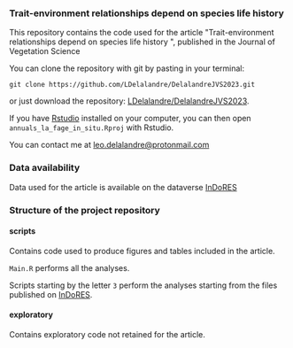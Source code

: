 ### Trait-environment relationships depend on species life history 

This repository contains the code used for the article "Trait-environment relationships depend on species life history ", published in the Journal of Vegetation Science

You can clone the repository with git by pasting in your terminal:

	git clone https://github.com/LDelalandre/DelalandreJVS2023.git

or 
just download the repository:
[LDelalandre/DelalandreJVS2023](https://github.com/LDelalandre/DelalandreJVS2023/archive/master.zip).

If you have [Rstudio](https://www.rstudio.com/) installed on your computer, you can then open `annuals_la_fage_in_situ.Rproj` with Rstudio.

You can contact me at <leo.delalandre@protonmail.com>

### Data availability

Data used for the article is available on the dataverse [InDoRES](https://doi.org/10.48579/PRO/IYVPFJ)


### Structure of the project repository

#### scripts

Contains code used to produce figures and tables included in the article.

`Main.R` performs all the analyses.

Scripts starting by the letter `3` perform the analyses starting from the files published on [InDoRES](https://doi.org/10.48579/PRO/IYVPFJ).

#### exploratory

Contains exploratory code not retained for the article.